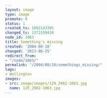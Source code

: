 ```yaml
---
layout: image
type: image
promote: 0
status: 1
created_ts: 1092143305
changed_ts: 1372159430
node_id: 1063
title: Something's missing
created: '2004-08-10'
changed: '2013-06-25'
redirect_from:
- "/node/1063/"
permalink: "/2004/08/10/somethings_missing/"
tags:
- Wellington
images:
- src: image/images/129_2982-1063.jpg
  name: 129_2982-1063.jpg
---
```


